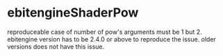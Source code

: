 # ebitengineShaderPow
reproduceable case of number of pow's arguments must be 1 but 2. 
ebitengine version has to be 2.4.0 or above to reproduce the issue. older versions does not have this issue.
